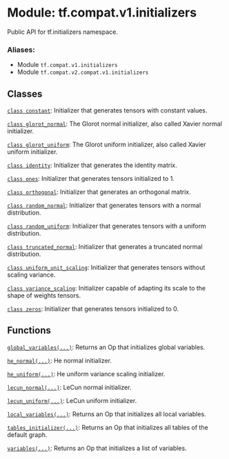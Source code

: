 <div itemscope itemtype="http://developers.google.com/ReferenceObject">
<meta itemprop="name" content="tf.compat.v1.initializers" />
<meta itemprop="path" content="Stable" />
</div>

# Module: tf.compat.v1.initializers

Public API for tf.initializers namespace.

### Aliases:

* Module `tf.compat.v1.initializers`
* Module `tf.compat.v2.compat.v1.initializers`

<!-- Placeholder for "Used in" -->


## Classes

[`class constant`](../../../tf/initializers/constant.md): Initializer that generates tensors with constant values.

[`class glorot_normal`](../../../tf/glorot_normal_initializer.md): The Glorot normal initializer, also called Xavier normal initializer.

[`class glorot_uniform`](../../../tf/glorot_uniform_initializer.md): The Glorot uniform initializer, also called Xavier uniform initializer.

[`class identity`](../../../tf/initializers/identity.md): Initializer that generates the identity matrix.

[`class ones`](../../../tf/initializers/ones.md): Initializer that generates tensors initialized to 1.

[`class orthogonal`](../../../tf/initializers/orthogonal.md): Initializer that generates an orthogonal matrix.

[`class random_normal`](../../../tf/random_normal_initializer.md): Initializer that generates tensors with a normal distribution.

[`class random_uniform`](../../../tf/random_uniform_initializer.md): Initializer that generates tensors with a uniform distribution.

[`class truncated_normal`](../../../tf/initializers/truncated_normal.md): Initializer that generates a truncated normal distribution.

[`class uniform_unit_scaling`](../../../tf/initializers/uniform_unit_scaling.md): Initializer that generates tensors without scaling variance.

[`class variance_scaling`](../../../tf/initializers/variance_scaling.md): Initializer capable of adapting its scale to the shape of weights tensors.

[`class zeros`](../../../tf/zeros_initializer.md): Initializer that generates tensors initialized to 0.

## Functions

[`global_variables(...)`](../../../tf/initializers/global_variables.md): Returns an Op that initializes global variables.

[`he_normal(...)`](../../../tf/initializers/he_normal.md): He normal initializer.

[`he_uniform(...)`](../../../tf/initializers/he_uniform.md): He uniform variance scaling initializer.

[`lecun_normal(...)`](../../../tf/initializers/lecun_normal.md): LeCun normal initializer.

[`lecun_uniform(...)`](../../../tf/initializers/lecun_uniform.md): LeCun uniform initializer.

[`local_variables(...)`](../../../tf/initializers/local_variables.md): Returns an Op that initializes all local variables.

[`tables_initializer(...)`](../../../tf/initializers/tables_initializer.md): Returns an Op that initializes all tables of the default graph.

[`variables(...)`](../../../tf/initializers/variables.md): Returns an Op that initializes a list of variables.

